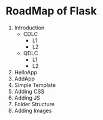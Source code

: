 # RoadMap of Flask

1. Introduction
    - CDLC
        - L1
        - L2
    - QDLC
        - L1
        - L2
2. HelloApp
3. AddApp
4. Simple Template
5. Adding CSS
6. Adding JS
7. Folder Structure
8. Adding Images
